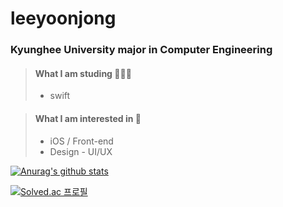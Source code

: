 leeyoonjong
===========

### Kyunghee University major in Computer Engineering

> #### What I am studing 👨🏻‍💻
> * swift

> #### What I am interested in 🤩
> * iOS / Front-end
> * Design - UI/UX

[![Anurag's github stats](https://github-readme-stats.vercel.app/api?username=leeyoonjong)](https://github.com/anuraghazra/github-readme-stats)

[![Solved.ac
프로필](http://mazassumnida.wtf/api/v2/generate_badge?boj=yoonjong1820)](https://solved.ac/yoonjong1820)
